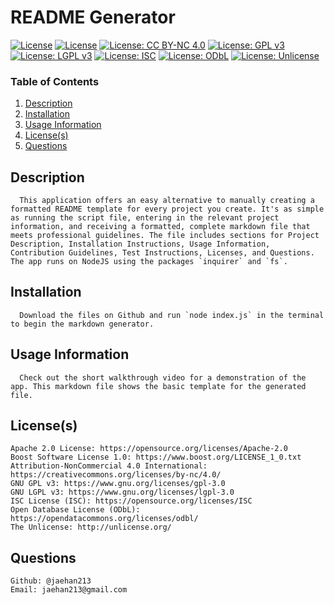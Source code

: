 # README Generator
[![License](https://img.shields.io/badge/License-Apache_2.0-blue.svg)](https://opensource.org/licenses/Apache-2.0)
[![License](https://img.shields.io/badge/License-Boost_1.0-lightblue.svg)](https://www.boost.org/LICENSE_1_0.txt)
[![License: CC BY-NC 4.0](https://img.shields.io/badge/License-CC_BY--NC_4.0-lightgrey.svg)](https://creativecommons.org/licenses/by-nc/4.0/)
[![License: GPL v3](https://img.shields.io/badge/License-GPLv3-blue.svg)](https://www.gnu.org/licenses/gpl-3.0)
[![License: LGPL v3](https://img.shields.io/badge/License-LGPL_v3-blue.svg)](https://www.gnu.org/licenses/lgpl-3.0)
[![License: ISC](https://img.shields.io/badge/License-ISC-blue.svg)](https://opensource.org/licenses/ISC)
[![License: ODbL](https://img.shields.io/badge/License-ODbL-brightgreen.svg)](https://opendatacommons.org/licenses/odbl/)
[![License: Unlicense](https://img.shields.io/badge/license-Unlicense-blue.svg)](http://unlicense.org/)


### Table of Contents
1. [Description](#description)
2. [Installation](#installation)
3. [Usage Information](#usage)
4. [License(s)](#license)
5. [Questions](#question)

## Description <a name="description"></a>
      This application offers an easy alternative to manually creating a formatted README template for every project you create. It's as simple as running the script file, entering in the relevant project information, and receiving a formatted, complete markdown file that meets professional guidelines. The file includes sections for Project Description, Installation Instructions, Usage Information, Contribution Guidelines, Test Instructions, Licenses, and Questions. The app runs on NodeJS using the packages `inquirer` and `fs`.

## Installation <a name="installation"></a>
      Download the files on Github and run `node index.js` in the terminal to begin the markdown generator.

## Usage Information<a name="usage"></a>
      Check out the short walkthrough video for a demonstration of the app. This markdown file shows the basic template for the generated file.

## License(s) <a name="license"></a>
	Apache 2.0 License: https://opensource.org/licenses/Apache-2.0
	Boost Software License 1.0: https://www.boost.org/LICENSE_1_0.txt
	Attribution-NonCommercial 4.0 International: https://creativecommons.org/licenses/by-nc/4.0/
	GNU GPL v3: https://www.gnu.org/licenses/gpl-3.0
	GNU LGPL v3: https://www.gnu.org/licenses/lgpl-3.0
	ISC License (ISC): https://opensource.org/licenses/ISC
	Open Database License (ODbL): https://opendatacommons.org/licenses/odbl/
	The Unlicense: http://unlicense.org/

## Questions <a name="question"></a>
	Github: @jaehan213
	Email: jaehan213@gmail.com
